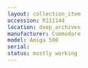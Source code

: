 ```yaml
---
layout: collection_item
accession: R111144
location: deep_archives
manufacturer: Commodore
model: Amiga 500
serial: 
status: mostly working
---
```


